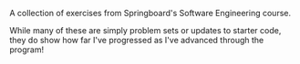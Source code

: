 A collection of exercises from Springboard's Software Engineering course. 

While many of these are simply problem sets or updates to starter code, they do show how far I've progressed as I've advanced through the program!
